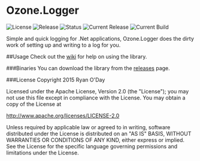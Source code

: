 # Ozone.Logger
![License](https://img.shields.io/badge/license-Apache-blue.svg)
![Release](https://img.shields.io/badge/release-v1.0.1-blue.svg)
![Status](https://img.shields.io/badge/status-Active-brightgreen.svg)
![Current Release](https://img.shields.io/badge/current%20release-Stable-brightgreen.svg)
![Current Build](https://img.shields.io/badge/current%20build-Stable-brightgreen.svg)

Simple and quick logging for .Net applications, Ozone.Logger does the dirty work of setting up and writing to a log for you.

##Usage
Check out the [wiki](https://github.com/theryan722/Ozone.Logger/wiki) for help on using the library.

###Binaries
You can download the library from the [releases](https://github.com/theryan722/Ozone.Logger/releases/) page.

###License
Copyright 2015 Ryan O'Day

Licensed under the Apache License, Version 2.0 (the "License");
you may not use this file except in compliance with the License.
You may obtain a copy of the License at

http://www.apache.org/licenses/LICENSE-2.0

Unless required by applicable law or agreed to in writing, software
distributed under the License is distributed on an "AS IS" BASIS,
WITHOUT WARRANTIES OR CONDITIONS OF ANY KIND, either express or implied.
See the License for the specific language governing permissions and
limitations under the License.
